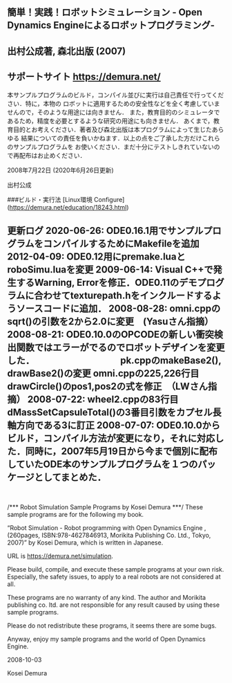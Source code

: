 ## 簡単！実践！ロボットシミュレーション - Open Dynamics Engineによるロボットプログラミング-
## 出村公成著, 森北出版 (2007)
## サポートサイト https://demura.net/

本サンプルプログラムのビルド，コンパイル並びに実行は自己責任で行ってください．特に，本物の
ロボットに適用するための安全性などを全く考慮していませんので，そのような用途には向きません．
また，教育目的のシミュレータであるため，精度を必要とするような研究の用途にも向きません．
あくまで，教育目的とお考えください．著者及び森北出版は本プログラムによって生じたあらゆる
結果についての責任を負いかねます．以上の点をご了承した方だけこれらのサンプルプログラムを
お使いください．まだ十分にテストしきれていないので再配布はお止めください．

2008年7月22日 (2020年6月26日更新) 
 
出村公成 

###ビルド・実行法 
[Linux環境   Configure]  (https://demura.net/education/18243.html)

更新ログ
2020-06-26: ODE0.16.1用でサンプルプログラムをコンパイルするためにMakefileを追加
2012-04-09: ODE0.12用にpremake.luaとroboSimu.luaを変更
2009-06-14: Visual C++で発生するWarning, Errorを修正．ODE0.11のデモプログラムに合わせてtexturepath.hをインクルードするようソースコードに追加．
2008-08-28: omni.cppのsqrt()の引数を2から2.0に変更　(Yasuさん指摘）
2008-08-21: ODE0.10.0のOPCODEの新しい衝突検出関数ではエラーがでるのでロボットデザインを変更した．
　　　　　　　　　 pk.cppのmakeBase2(), drawBase2()の変更
            omni.cppの225,226行目drawCircle()のpos1,pos2の式を修正　（LWさん指摘）
2008-07-22: wheel2.cppの83行目dMassSetCapsuleTotal()の3番目引数をカプセル長軸方向である3に訂正
2008-07-07: ODE0.10.0からビルド，コンパイル方法が変更になり，それに対応した．同時に，2007年5月19日から今まで個別に配布していたODE本のサンプルプログラムを１つのパッケージとしてまとめた．
　　　　　　　　　　　　　　　　　　　　　　　　　　　　　　　　　　　　
　　　　　　　　　　　　　　　　　　　　　　　　　　　　　　　　　　　　
-------------------

/*** Robot Simulation Sample Programs by Kosei Demura ***/
These sample programs are for the following my book. 

“Robot Simulation - Robot programming with Open Dynamics Engine , 
(260pages, ISBN:978-4627846913, Morikita Publishing Co. Ltd., Tokyo, 2007)” 
by Kosei Demura, which is written in Japanese.

URL is https://demura.net/simulation.

Please build, compile, and execute these sample programs at your own risk. 
Especially, the safety issues, to apply to a real robots are not considered at all.

These programs are no warranty of any kind. The author and Morikita publishing co. ltd.
are not responsible for any result caused by using these sample programs.

Please do not redistribute these programs, it seems there are some bugs.

Anyway, enjoy my sample programs and the world of Open Dynamics Engine.


2008-10-03

Kosei Demura



